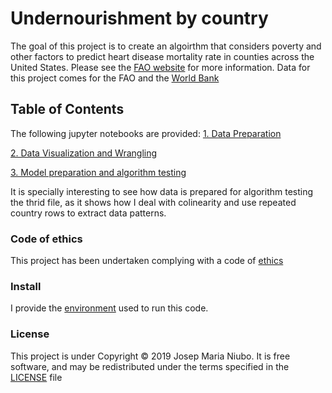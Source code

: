 # Undernourishment by country
The goal of this project is to create an algoirthm that considers poverty and other factors to predict heart disease mortality rate in counties across the United States. Please see the [FAO website](http://www.fao.org/sustainable-development-goals/indicators/211/en/) for more information.
Data for this project comes for the FAO and the [World Bank](https://data.worldbank.org/)

## Table of Contents 
The following jupyter notebooks are provided:
[1. Data Preparation](https://github.com/titoniubo/Undernoursihment-by-country/blob/master/1.%20Data%20Preparation%20.ipynb)

[2. Data Visualization and Wrangling](https://github.com/titoniubo/Undernoursihment-by-country/blob/master/2.%20Data%20Visualizations%20and%20wrangling.ipynb)

[3. Model preparation and algorithm testing](https://github.com/titoniubo/Undernoursihment-by-country/blob/master/3.%20Algorithm%20Selection%20and%20Fine%20tunning.ipynb)

It is specially interesting to see how data is prepared for algorithm testing the thrid file, as it shows how I deal with colinearity and use repeated country rows to extract data patterns. 

### Code of ethics

This project has been undertaken complying with a code of [ethics](https://github.com/titoniubo/undernoursihment/blob/master/Code%20of%20ethics.txt) 

### Install
I provide the [environment](https://github.com/titoniubo/undernoursihment/blob/master/environment.yml) used to run this code.

### License
This project is under Copyright © 2019 Josep Maria Niubo. It is free software, and may be redistributed under the terms specified in the [LICENSE](https://github.com/titoniubo/undernoursihment/blob/master/License.txt) file
